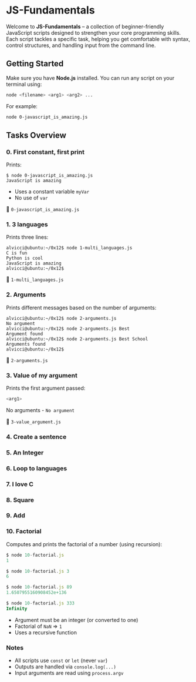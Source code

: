 # JS-Fundamentals

Welcome to **JS-Fundamentals** – a collection of beginner-friendly JavaScript scripts designed to strengthen your core programming skills. Each script tackles a specific task, helping you get comfortable with syntax, control structures, and handling input from the command line.

## Getting Started

Make sure you have **Node.js** installed. You can run any script on your terminal using:

```bash
node <filename> <arg1> <arg2> ...
```

For example:

```bash
node 0-javascript_is_amazing.js
```

## Tasks Overview

### 0. First constant, first print

Prints:

```shell
$ node 0-javascript_is_amazing.js
JavaScript is amazing
```

- Uses a constant variable `myVar`
- No use of `var`

📄 `0-javascript_is_amazing.js`

### 1. 3 languages

Prints three lines:

```shell
alvicci@ubuntu:~/0x12$ node 1-multi_languages.js
C is fun
Python is cool
JavaScript is amazing
alvicci@ubuntu:~/0x12$
```

📄 `1-multi_languages.js`

### 2. Arguments

Prints different messages based on the number of arguments:

```shell
alvicci@ubuntu:~/0x12$ node 2-arguments.js
No argument
alvicci@ubuntu:~/0x12$ node 2-arguments.js Best
Argument found
alvicci@ubuntu:~/0x12$ node 2-arguments.js Best School
Arguments found
alvicci@ubuntu:~/0x12$
```

📄 `2-arguments.js`

### 3. Value of my argument

Prints the first argument passed:

```javascript
<arg1>
```

No arguments - `No argument`

📄 `3-value_argument.js`

### 4. Create a sentence

### 5. An Integer

### 6. Loop to languages

### 7. I love C

### 8. Square

### 9. Add

### 10. Factorial

Computes and prints the factorial of a number (using recursion):

```javascript
$ node 10-factorial.js
1

$ node 10-factorial.js 3
6

$ node 10-factorial.js 89
1.6507955160908452e+136

$ node 10-factorial.js 333
Infinity
```

- Argument must be an integer (or converted to one)
- Factorial of `NaN` => `1`
- Uses a recursive function

### Notes

- All scripts use `const` or `let` (never `var`)
- Outputs are handled via `console.log(...)`
- Input arguments are read using `process.argv`

